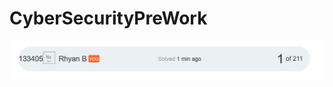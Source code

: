 # CyberSecurityPreWork
![alt](https://github.com/RhyanCodes/CyberSecurityPreWork/blob/main/cybersec.png)
